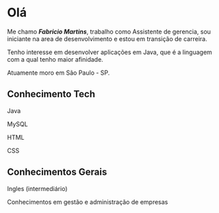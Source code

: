 # Olá

Me chamo ***Fabricio Martins***, trabalho como Assistente de gerencia, sou iniciante na area de desenvolvimento e estou em transição de carreira.

Tenho interesse em desenvolver aplicações em Java, que é a linguagem com a qual tenho maior afinidade.

Atuamente moro em São Paulo - SP.

## Conhecimento Tech

Java

MySQL

HTML

CSS

## Conhecimentos Gerais

Ingles (intermediário)

Conhecimentos em gestão e administração de empresas
